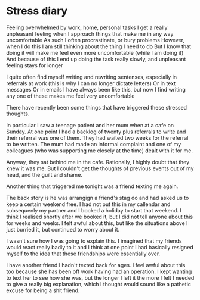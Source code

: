 # Stress diary

Feeling overwhelmed by work, home, personal tasks
I get a really unpleasant feeling when I approach things that make me in any way uncomfortable
As such I often procrastinate, or bury problems
However, when I do this I am still thinking about the thing I need to do
But I know that doing it will make me feel even more uncomfortable (while I am doing it)
And because of this I end up doing the task really slowly, and unpleasant feeling stays for longer

I quite often find myself writing and rewriting sentenses, especially in referrals at work (this is why I can no longer dictate letters)
Or in text messages
Or in emails
I have always been like this, but now I find writing any one of these makes me feel very uncomfortable

There have recently been some things that have triggered these stressed thoughts.

In particular I saw a teenage patient and her mum when at a cafe on Sunday. At one point I had a backlog of twenty plus referrals to write and their referral was one of them. They had waited two weeks for the referral to be written. The mum had made an informal complaint and one of my colleagues (who was supporting me closely at the time) dealt with it for me.

Anyway, they sat behind me in the cafe. Rationally, I highly doubt that they knew it was me. But I couldn't get the thoughts of previous events out of my head, and the guilt and shame.

Another thing that triggered me tonight was a friend texting me again.

The back story is he was arrangign a friend's stag do and had asked us to keep a certain weekend free. I had not put this in my callendar and subsequenly my partner and I booked a holiday to start that weekend. I think I realised shortly after we booked it, but I did not tell anyone about this for weeks and weeks. I felt awful about this, but like the situations above I just burried it, but continued to worry about it.

I wasn't sure how I was going to explain this. I imagined that my friends would react really badly to it and I think at one point I had basically resigned myself to the idea that these friendships were essentially over.

I have another friend I hadn't texted back for ages. I feel awful about this too because she has been off work having had an operation. I kept wanting to text her to see how she was, but the longer I left it the more I felt I needed to give a really big explanation, which I thought would sound like a pathetic excuse for being a shit friend.
